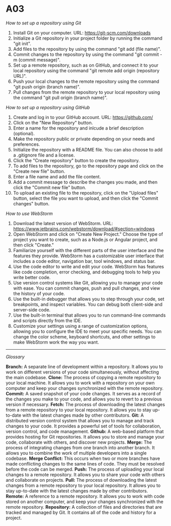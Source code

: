 # A03

_How to set up a repository using Git_

1. Install Git on your computer. URL: https://git-scm.com/downloads
2. Initialize a Git repository in your project folder by running the command "git init".
3. Add files to the repository by using the command "git add (file name)".
4. Commit changes to the repository by using the command "git commit -m (commit message)".
5. Set up a remote repository, such as on GitHub, and connect it to your local repository using the command "git remote add origin (repository URL)".
6. Push your local changes to the remote repository using the command "git push origin (branch name)".
7. Pull changes from the remote repository to your local repository using the command "git pull origin (branch name)".

_How to set up a repository using GitHub_

1. Create and log in to your GitHub account. URL: https://github.com/
2. Click on the "New Repository" button.
3. Enter a name for the repository and inlcude a brief description (optional).
4. Make the repository public or private depending on your needs and preferences.
5. Initialize the repository with a README file. You can also choose to add a .gitignore file and a license.
6. Click the "Create repository" button to create the repository.
7. To add files to the repository, go to the repository page and click on the "Create new file" button.
8. Enter a file name and add the file content.
9. Add a commit message to describe the changes you made, and then click the "Commit new file" button.
10. To upload an existing file to the repository, click on the "Upload files" button, select the file you want to upload, and then click the "Commit changes" button.

_How to use WebStorm_

1. Download the latest version of WebStorm. URL: https://www.jetbrains.com/webstorm/download/#section=windows
2. Open WebStorm and click on "Create New Project." Choose the type of project you want to create, such as a Node.js or Angular project, and then click "Create."
3. Familiarize yourself with the different parts of the user interface and the features they provide. WebStorm has a customizable user interface that includes a code editor, navigation bar, tool windows, and status bar.
4. Use the code editor to write and edit your code. WebStorm has features like code completion, error checking, and debugging tools to help you write better code.
5. Use version control systems like Git, allowing you to manage your code with ease. You can commit changes, push and pull changes, and view the history of your code.
6. Use the built-in debugger that allows you to step through your code, set breakpoints, and inspect variables. You can debug both client-side and server-side code.
7. Use the built-in terminal that allows you to run command-line commands and scripts directly from the IDE.
8. Customize your settings using a range of customization options, allowing you to configure the IDE to meet your specific needs. You can change the color scheme, keyboard shortcuts, and other settings to make WebStorm work the way you want.

-----------------------------------------------------------------------------------------------------------------------------------------------------------------------

_Glossary_

**Branch:** A separate line of development within a repository. It allows you to work on different versions of your code simultaneously, without affecting the main codebase.
**Clone:** The process of copying a remote repository to your local machine. It allows you to work with a repository on your own computer and keep your changes synchronized with the remote repository.
**Commit:** A saved snapshot of your code changes. It serves as a record of the changes you make to your code, and allows you to revert to a previous version if necessary.
**Fetch:** The process of downloading the latest changes from a remote repository to your local repository. It allows you to stay up-to-date with the latest changes made by other contributors.
**Git:** A distributed version control system that allows you to manage and track changes to your code. It provides a powerful set of tools for collaboration, version control, and code management.
**Github:** A web-based platform that provides hosting for Git repositories. It allows you to store and manage your code, collaborate with others, and discover new projects.
**Merge:** The process of integrating changes from one branch into another branch. It allows you to combine the work of multiple developers into a single codebase.
**Merge Conflict:** This occurs when two or more branches have made conflicting changes to the same lines of code. They must be resolved before the code can be merged.
**Push:** The process of uploading your local changes to a remote repository. It allows you to share your code with others and collaborate on projects.
**Pull:** The process of downloading the latest changes from a remote repository to your local repository. It allows you to stay up-to-date with the latest changes made by other contributors.
**Remote:** A reference to a remote repository. It allows you to work with code stored on another computer, and keep your changes synchronized with the remote repository.
**Repository:** A collection of files and directories that are tracked and managed by Git. It contains all of the code and history for a project.
